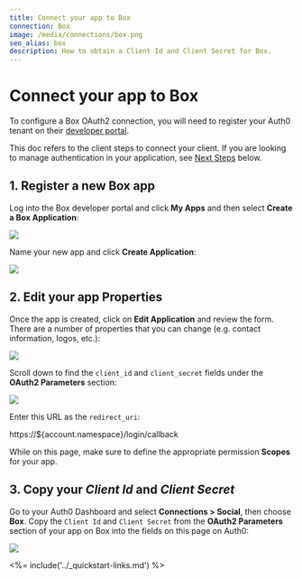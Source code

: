 ```yaml
---
title: Connect your app to Box
connection: Box
image: /media/connections/box.png
seo_alias: box
description: How to obtain a Client Id and Client Secret for Box.
---
```


# Connect your app to Box

To configure a Box OAuth2 connection, you will need to register your Auth0 tenant on their [developer portal](https://developers.box.com/).

This doc refers to the client steps to connect your client. If you are looking to manage authentication in your application, see [Next Steps](#next-steps) below.

## 1. Register a new Box app

Log into the Box developer portal and click **My Apps** and then select **Create a Box Application**:

![](/media/articles/connections/social/box/box-register-1.png)

Name your new app and click **Create Application**:

![](/media/articles/connections/social/box/box-register-2.png)

## 2. Edit your app Properties

Once the app is created, click on **Edit Application** and review the form. There are a number of properties that you can change (e.g. contact information, logos, etc.):

![](/media/articles/connections/social/box/box-register-3.png)

Scroll down to find the `client_id` and `client_secret` fields under the **OAuth2 Parameters** section:

![](/media/articles/connections/social/box/box-register-4.png)

Enter this URL as the `redirect_uri`:

  https://${account.namespace}/login/callback

While on this page, make sure to define the appropriate permission **Scopes** for your app.

## 3. Copy your *Client Id* and *Client Secret*

Go to your Auth0 Dashboard and select **Connections > Social**, then choose **Box**. Copy the `Client Id` and `Client Secret` from the **OAuth2 Parameters** section of your app on Box into the fields on this page on Auth0:

![](/media/articles/connections/social/box/box-add-connection.png)

<%= include('../_quickstart-links.md') %>

